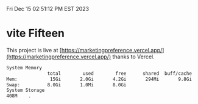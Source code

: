 Fri Dec 15 02:51:12 PM EST 2023

# vite Fifteen


This project is live at [https://marketingpreference.vercel.app/](https://marketingpreference.vercel.app/) thanks to Vercel.

```bash
System Memory
               total        used        free      shared  buff/cache   available
Mem:            15Gi       2.0Gi       4.2Gi       294Mi       9.8Gi        13Gi
Swap:          8.0Gi       1.0Mi       8.0Gi
System Storage
408M	.
```
